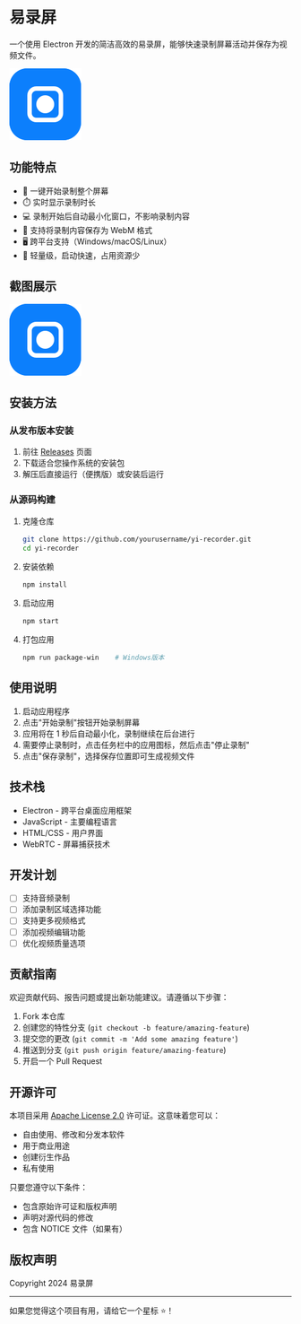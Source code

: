 # 易录屏

一个使用 Electron 开发的简洁高效的易录屏，能够快速录制屏幕活动并保存为视频文件。

![应用预览](./assets/logo.svg)

## 功能特点

- 🎥 一键开始录制整个屏幕
- ⏱️ 实时显示录制时长
- 💻 录制开始后自动最小化窗口，不影响录制内容
- 💾 支持将录制内容保存为 WebM 格式
- 🖥️ 跨平台支持（Windows/macOS/Linux）
- 🚀 轻量级，启动快速，占用资源少

## 截图展示

![易录屏界面](./assets/logo.svg)

## 安装方法

### 从发布版本安装

1. 前往 [Releases](https://github.com/yourusername/yi-recorder/releases) 页面
2. 下载适合您操作系统的安装包
3. 解压后直接运行（便携版）或安装后运行

### 从源码构建

1. 克隆仓库

   ```bash
   git clone https://github.com/yourusername/yi-recorder.git
   cd yi-recorder
   ```

2. 安装依赖

   ```bash
   npm install
   ```

3. 启动应用

   ```bash
   npm start
   ```

4. 打包应用
   ```bash
   npm run package-win    # Windows版本
   ```

## 使用说明

1. 启动应用程序
2. 点击"开始录制"按钮开始录制屏幕
3. 应用将在 1 秒后自动最小化，录制继续在后台进行
4. 需要停止录制时，点击任务栏中的应用图标，然后点击"停止录制"
5. 点击"保存录制"，选择保存位置即可生成视频文件

## 技术栈

- Electron - 跨平台桌面应用框架
- JavaScript - 主要编程语言
- HTML/CSS - 用户界面
- WebRTC - 屏幕捕获技术

## 开发计划

- [ ] 支持音频录制
- [ ] 添加录制区域选择功能
- [ ] 支持更多视频格式
- [ ] 添加视频编辑功能
- [ ] 优化视频质量选项

## 贡献指南

欢迎贡献代码、报告问题或提出新功能建议。请遵循以下步骤：

1. Fork 本仓库
2. 创建您的特性分支 (`git checkout -b feature/amazing-feature`)
3. 提交您的更改 (`git commit -m 'Add some amazing feature'`)
4. 推送到分支 (`git push origin feature/amazing-feature`)
5. 开启一个 Pull Request

## 开源许可

本项目采用 [Apache License 2.0](LICENSE) 许可证。这意味着您可以：

- 自由使用、修改和分发本软件
- 用于商业用途
- 创建衍生作品
- 私有使用

只要您遵守以下条件：

- 包含原始许可证和版权声明
- 声明对源代码的修改
- 包含 NOTICE 文件（如果有）

## 版权声明

Copyright 2024 易录屏

---

如果您觉得这个项目有用，请给它一个星标 ⭐️！
